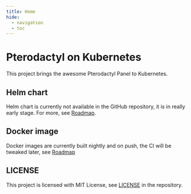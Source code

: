 ```yaml
---
title: Home
hide:
  - navigation
  - toc
---
```


# Pterodactyl on Kubernetes

This project brings the awesome Pterodactyl Panel to Kubernetes.

## Helm chart

Helm chart is currently not available in the GitHub repository, it is in really early stage. For more, see [Roadmap](roadmap.md).

## Docker image

Docker images are currently built nightly and on push, the CI will be tweaked later, see [Roadmap](roadmap.md)

## LICENSE

This project is licensed with MIT License, see [LICENSE](https://github.com/acaslab/pterodactyl-on-k8s/blob/main/LICENSE) in the repository.
